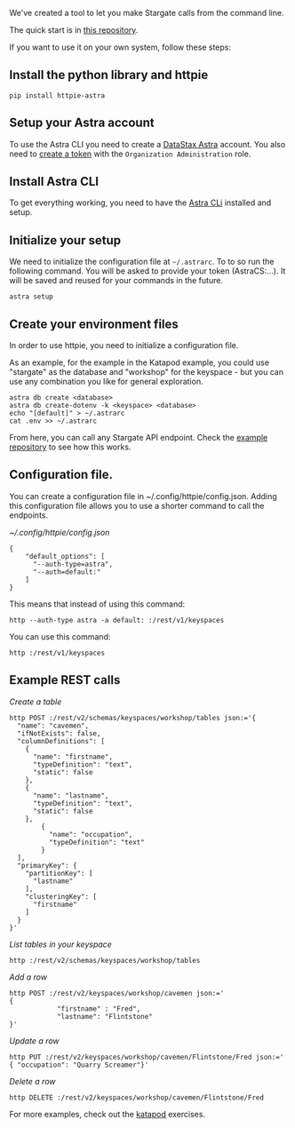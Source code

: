 We've created a tool to let you make Stargate calls from the command line.

The quick start is in [this repository](https://github.com/DataStax-Academy/httpie-katapod).

If you want to use it on your own system, follow these steps:

## Install the python library and httpie

```
pip install httpie-astra
```

## Setup your Astra account

To use the Astra CLI you need to create a [DataStax Astra](https://astra.datastax.com) account. You also need to [create a token](../../../pages/astra/create-token/) with the `Organization Administration` role.

## Install Astra CLI
To get everything working, you need to have the [Astra CLi](astra-cli.md) installed and setup.

## Initialize your setup
We need to initialize the configuration file at `~/.astrarc`. To to so run the following command. You will be asked to provide your token (AstraCS:...). It will be saved and reused for your commands in the future.

```
astra setup
```

## Create your environment files
In order to use httpie, you need to initialize a configuration file.

As an example, for the example in the Katapod example, you could use "stargate" as the database and "workshop" for the keyspace - but you can use any combination you like for general exploration.

```
astra db create <database>
astra db create-dotenv -k <keyspace> <database>
echo "[default]" > ~/.astrarc
cat .env >> ~/.astrarc
```

From here, you can call any Stargate API endpoint.  Check the [example repository](https://github.com/DataStax-Academy/httpie-katapod) to see how this works.

## Configuration file.

You can create a configuration file in ~/.config/httpie/config.json.  Adding this configuration file allows you to use a shorter command to call the endpoints.

*~/.config/httpie/config.json*
```
{
    "default_options": [
      "--auth-type=astra",
      "--auth=default:"
    ]
}
```

This means that instead of using this command:

```
http --auth-type astra -a default: :/rest/v1/keyspaces
```

You can use this command:

```
http :/rest/v1/keyspaces
```

## Example REST calls

*Create a table*
```
http POST :/rest/v2/schemas/keyspaces/workshop/tables json:='{
  "name": "cavemen",
  "ifNotExists": false,
  "columnDefinitions": [
    {
      "name": "firstname",
      "typeDefinition": "text",
      "static": false
    },
    {
      "name": "lastname",
      "typeDefinition": "text",
      "static": false
    },
        {
	      "name": "occupation",
	      "typeDefinition": "text"
	    }
  ],
  "primaryKey": {
    "partitionKey": [
      "lastname"
    ],
    "clusteringKey": [
      "firstname"
    ]
  }
}'
```

*List tables in your keyspace*
```
http :/rest/v2/schemas/keyspaces/workshop/tables
```

*Add a row*
```
http POST :/rest/v2/keyspaces/workshop/cavemen json:='
{
            "firstname" : "Fred",
            "lastname": "Flintstone"
}'
```

*Update a row*
```
http PUT :/rest/v2/keyspaces/workshop/cavemen/Flintstone/Fred json:='
{ "occupation": "Quarry Screamer"}'
```

*Delete a row*
```
http DELETE :/rest/v2/keyspaces/workshop/cavemen/Flintstone/Fred
```

For more examples, check out the [katapod](https://github.com/DataStax-Academy/httpie-katapod) exercises.
